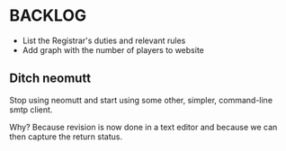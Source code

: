 # BACKLOG

- List the Registrar's duties and relevant rules
- Add graph with the number of players to website

## Ditch neomutt

Stop using neomutt and start using some other, simpler, command-line
smtp client.

Why? Because revision is now done in a text editor and because we can
then capture the return status.

